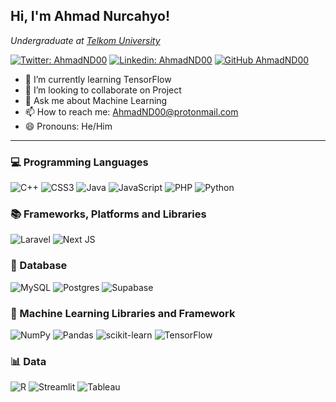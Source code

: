 <h2> Hi, I'm Ahmad Nurcahyo!</h2>
<p><em>Undergraduate at <a href="https://soc.telkomuniversity.ac.id/">Telkom University</a>
</em></p>

[![Twitter: AhmadND00](https://img.shields.io/twitter/follow/AhmadND00?style=social)](https://twitter.com/AhmadND00)
[![Linkedin: AhmadND00](https://img.shields.io/badge/-AhmadND00-blue?style=flat-square&logo=Linkedin&logoColor=white&link=https://www.linkedin.com/in/AhmadND00/)](https://www.linkedin.com/in/AhmadND00/)
[![GitHub AhmadND00](https://img.shields.io/github/followers/AhmadND00?label=follow&style=social)](https://github.com/AhmadND00)

- 🌱 I’m currently learning TensorFlow
- 👯 I’m looking to collaborate on Project
- 💬 Ask me about Machine Learning
- 📫 How to reach me: AhmadND00@protonmail.com
- 😄 Pronouns: He/Him

<hr/>

### 💻 Programming Languages
![C++](https://img.shields.io/badge/c++-%2300599C.svg?style=for-the-badge&logo=c%2B%2B&logoColor=white)
![CSS3](https://img.shields.io/badge/css3-%231572B6.svg?style=for-the-badge&logo=css3&logoColor=white)
![Java](https://img.shields.io/badge/java-%23ED8B00.svg?style=for-the-badge&logo=openjdk&logoColor=white)
![JavaScript](https://img.shields.io/badge/javascript-%23323330.svg?style=for-the-badge&logo=javascript&logoColor=%23F7DF1E)
![PHP](https://img.shields.io/badge/php-%23777BB4.svg?style=for-the-badge&logo=php&logoColor=white)
![Python](https://img.shields.io/badge/python-3670A0?style=for-the-badge&logo=python&logoColor=ffdd54)

### 📚 Frameworks, Platforms and Libraries
![Laravel](https://img.shields.io/badge/laravel-%23FF2D20.svg?style=for-the-badge&logo=laravel&logoColor=white)
![Next JS](https://img.shields.io/badge/Next-black?style=for-the-badge&logo=next.js&logoColor=white)

### 📁 Database
![MySQL](https://img.shields.io/badge/mysql-4479A1.svg?style=for-the-badge&logo=mysql&logoColor=white)
![Postgres](https://img.shields.io/badge/postgres-%23316192.svg?style=for-the-badge&logo=postgresql&logoColor=white)
![Supabase](https://img.shields.io/badge/Supabase-181818?style=for-the-badge&logo=supabase&logoColor=white)

### 🤖 Machine Learning Libraries and Framework
![NumPy](https://img.shields.io/badge/numpy-%23013243.svg?style=for-the-badge&logo=numpy&logoColor=white)
![Pandas](https://img.shields.io/badge/pandas-%23150458.svg?style=for-the-badge&logo=pandas&logoColor=white)
![scikit-learn](https://img.shields.io/badge/scikit--learn-%23F7931E.svg?style=for-the-badge&logo=scikit-learn&logoColor=white)
![TensorFlow](https://img.shields.io/badge/TensorFlow-%23FF6F00.svg?style=for-the-badge&logo=TensorFlow&logoColor=white)

### 📊 Data
![R](https://img.shields.io/badge/R-276DC3?style=for-the-badge&logo=r&logoColor=white)
![Streamlit](https://img.shields.io/badge/Streamlit-FF4B4B?style=for-the-badge&logo=Streamlit&logoColor=white)
![Tableau](https://img.shields.io/badge/Tableau-E97627?style=for-the-badge&logo=Tableau&logoColor=white)

